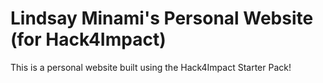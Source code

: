 # Lindsay Minami's Personal Website (for Hack4Impact)
This is a personal website built using the Hack4Impact Starter Pack!